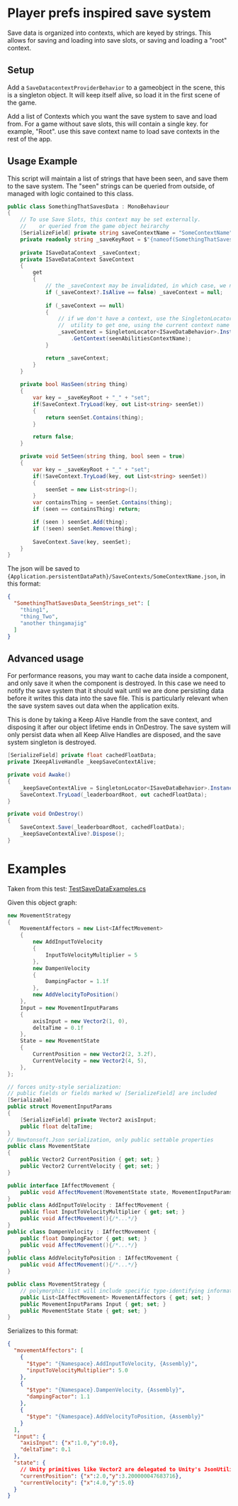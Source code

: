 # Player prefs inspired save system

Save data is organized into contexts, which are keyed by strings. This allows for saving and 
loading into save slots, or saving and loading a "root" context.

## Setup

Add a `SaveDatacontextProviderBehavior` to a gameobject in the scene, this is a singleton object.
It will keep itself alive, so load it in the first scene of the game.

Add a list of Contexts which you want the save system to save and load from. For a game without save slots, this
will contain a single key. for example, "Root". use this save context name to load save contexts
in the rest of the app.

## Usage Example


This script will maintain a list of strings that have been seen, and save them to the save system.
The "seen" strings can be queried from outside, of managed with logic contained to this class.

```csharp
public class SomethingThatSavesData : MonoBehaviour
{
    // To use Save Slots, this context may be set externally.
    //    or queried from the game object heirarchy
    [SerializeField] private string saveContextName = "SomeContextName";
    private readonly string _saveKeyRoot = $"{nameof(SomethingThatSavesData)}_SeenStrings";
    
    private ISaveDataContext _saveContext;
    private ISaveDataContext SaveContext
    {
        get
        {
            // the _saveContext may be invalidated, in which case, we need a new one
            if (_saveContext?.IsAlive == false) _saveContext = null;
            
            if (_saveContext == null)
            {
                // if we don't have a context, use the SingletonLocator<ISaveDataBehavior>
                //  utility to get one, using the current context name
                _saveContext = SingletonLocator<ISaveDataBehavior>.Instance
                    .GetContext(seenAbilitiesContextName);
            }

            return _saveContext;
        }
    }
    
    private bool HasSeen(string thing)
    {
        var key = _saveKeyRoot + "_" + "set";
        if(SaveContext.TryLoad(key, out List<string> seenSet))
        {
            return seenSet.Contains(thing);
        }

        return false;
    }

    private void SetSeen(string thing, bool seen = true)
    {
        var key = _saveKeyRoot + "_" + "set";
        if(!SaveContext.TryLoad(key, out List<string> seenSet))
        {
            seenSet = new List<string>();
        }
        var containsThing = seenSet.Contains(thing);
        if (seen == containsThing) return;

        if (seen ) seenSet.Add(thing);
        if (!seen) seenSet.Remove(thing);
        
        SaveContext.Save(key, seenSet);
    }
}
```

The json will be saved to `{Application.persistentDataPath}/SaveContexts/SomeContextName.json`, in this format:
```json
{
  "SomethingThatSavesData_SeenStrings_set": [
    "thing1",
    "thing_Two",
    "another thingamajig"
  ]
}
```


## Advanced usage

For performance reasons, you may want to cache data inside a component, and only save it when the component is destroyed.
In this case we need to notify the save system that it should wait until we are done persisting data before it writes this
data into the save file. This is particularly relevant when the save system saves out data when the application exits.

This is done by taking a Keep Alive Handle from the save context, and disposing it after our object lifetime ends in OnDestroy.
The save system will only persist data when all Keep Alive Handles are disposed, and the save system singleton is destroyed.

```csharp
[SerializeField] private float cachedFloatData;
private IKeepAliveHandle _keepSaveContextAlive;

private void Awake()
{
    _keepSaveContextAlive = SingletonLocator<ISaveDataBehavior>.Instance.KeepAliveUntil();
    SaveContext.TryLoad(_leaderboardRoot, out cachedFloatData);
}

private void OnDestroy()
{
    SaveContext.Save(_leaderboardRoot, cachedFloatData);
    _keepSaveContextAlive?.Dispose();
}
```


# Examples

Taken from this test: [TestSaveDataExamples.cs](../../Tests/JsonSaveSystem/TestSaveDataExamples.cs#L92)

Given this object graph:

```csharp
new MovementStrategy
{
    MovementAffectors = new List<IAffectMovement>
    {
        new AddInputToVelocity
        {
            InputToVelocityMultiplier = 5
        },
        new DampenVelocity
        {
            DampingFactor = 1.1f
        },
        new AddVelocityToPosition()
    },
    Input = new MovementInputParams
    {
        axisInput = new Vector2(1, 0),
        deltaTime = 0.1f
    },
    State = new MovementState
    {
        CurrentPosition = new Vector2(2, 3.2f),
        CurrentVelocity = new Vector2(4, 5),
    },
};

// forces unity-style serialization: 
// public fields or fields marked w/ [SerializeField] are included
[Serializable]
public struct MovementInputParams
{
    [SerializeField] private Vector2 axisInput;
    public float deltaTime;
}
// Newtonsoft.Json serialization, only public settable properties
public class MovementState
{
    public Vector2 CurrentPosition { get; set; }
    public Vector2 CurrentVelocity { get; set; }
}

public interface IAffectMovement {
    public void AffectMovement(MovementState state, MovementInputParams input);
}
public class AddInputToVelocity : IAffectMovement {
    public float InputToVelocityMultiplier { get; set; }
    public void AffectMovement(){/*...*/}
}
public class DampenVelocity : IAffectMovement {
    public float DampingFactor { get; set; }
    public void AffectMovement(){/*...*/}
}
public class AddVelocityToPosition : IAffectMovement {
    public void AffectMovement(){/*...*/}
}

public class MovementStrategy {
    // polymorphic list will include specific type-identifying information in json
    public List<IAffectMovement> MovementAffectors { get; set; }
    public MovementInputParams Input { get; set; }
    public MovementState State { get; set; }
}
```

Serializes to this format:

```json
{
  "movementAffectors": [
    {
      "$type": "{Namespace}.AddInputToVelocity, {Assembly}",
      "inputToVelocityMultiplier": 5.0
    },
    {
      "$type": "{Namespace}.DampenVelocity, {Assembly}",
      "dampingFactor": 1.1
    },
    {
      "$type": "{Namespace}.AddVelocityToPosition, {Assembly}"
    }
  ],
  "input": {
    "axisInput": {"x":1.0,"y":0.0},
    "deltaTime": 0.1
  },
  "state": {
    // Unity primitives like Vector2 are delegated to Unity's JsonUtility
    "currentPosition": {"x":2.0,"y":3.200000047683716},
    "currentVelocity": {"x":4.0,"y":5.0}
  }
}
```

